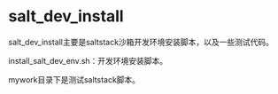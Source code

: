 # salt_dev_install
salt_dev_install主要是saltstack沙箱开发环境安装脚本，以及一些测试代码。

install_salt_dev_env.sh：开发环境安装脚本。

mywork目录下是测试saltstack脚本。
